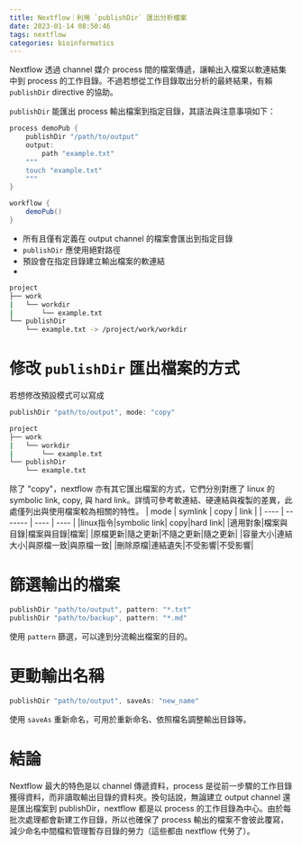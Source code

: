```yaml
---
title: Nextflow｜利用 `publishDir` 匯出分析檔案
date: 2023-01-14 08:50:46
tags: nextflow
categories: bioinformatics
---
```

Nextflow 透過 channel 媒介 process 間的檔案傳遞，讓輸出入檔案以軟連結集中到 process 的工作目錄。不過若想從工作目錄取出分析的最終結果，有賴 `publishDir` directive 的協助。

<!--more-->

`publishDir` 能匯出 process 輸出檔案到指定目錄，其語法與注意事項如下：
```groovy
process demoPub {
    publishDir "/path/to/output"
    output:
        path "example.txt"
    """
    touch "example.txt"
    """
}

workflow {
    demoPub()
}
```

- 所有且僅有定義在 output channel 的檔案會匯出到指定目錄
- `publishDir` 應使用絕對路徑 
- 預設會在指定目錄建立輸出檔案的軟連結
- 

```bash
project
├── work
|   └── workdir
|       └── example.txt
└── publishDir
    └── example.txt -> /project/work/workdir    
```

# 修改 `publishDir` 匯出檔案的方式

若想修改預設模式可以寫成
```groovy
publishDir "path/to/output", mode: "copy"
```
```bash
project
├── work
|   └── workdir
|       └── example.txt
└── publishDir
    └── example.txt
```
除了 "copy"，nextflow 亦有其它匯出檔案的方式，它們分別對應了 linux 的 symbolic link, copy, 與 hard link。詳情可參考軟連結、硬連結與複製的差異，此處僅列出與使用檔案較為相關的特性。
| mode | symlink | copy | link |
| ---- | ------- | ---- | ---- |
|linux指令|symbolic link| copy|hard link|
|適用對象|檔案與目錄|檔案與目錄|檔案|
|原檔更新|隨之更新|不隨之更新|隨之更新|
|容量大小|連結大小|與原檔一致|與原檔一致|
|刪除原檔|連結遺失|不受影響|不受影響|


# 篩選輸出的檔案
```groovy
publishDir "path/to/output", pattern: "*.txt"
publishDir "path/to/backup", pattern: "*.md"
```
使用 `pattern` 篩選，可以達到分流輸出檔案的目的。

# 更動輸出名稱
```groovy
publishDir "path/to/output", saveAs: "new_name"
```
使用 `saveAs` 重新命名，可用於重新命名、依照檔名調整輸出目錄等。

# 結論
Nextflow 最大的特色是以 channel 傳遞資料，process 是從前一步驟的工作目錄獲得資料，而非讀取輸出目錄的資料夾。換句話說，無論建立 output channel 還是匯出檔案到 publishDir，nextflow 都是以 process 的工作目錄為中心。由於每批次處理都會新建工作目錄，所以也確保了 process 輸出的檔案不會彼此覆寫，減少命名中間檔和管理暫存目錄的勞力（這些都由 nextflow 代勞了）。
